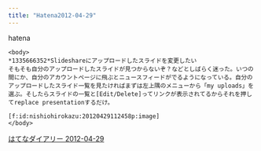 ```yaml
---
title: "Hatena2012-04-29"
---
```


hatena

```
<body>
*1335666352*Slideshareにアップロードしたスライドを変更したい
そもそも自分のアップロードしたスライドが見つからないぞ？などとしばらく迷った。いつの間にか、自分のアカウントページに飛ぶとニュースフィードがでるようになっている。自分のアップロードしたスライド一覧を見たければまずは左上隅のメニューから「my uploads」を選ぶ。そしたらスライドの一覧と[Edit/Delete]ってリンクが表示されてるからそれを押してreplace presentationするだけ。

[f:id:nishiohirokazu:20120429112458p:image]
</body>
```


[はてなダイアリー 2012-04-29](https://nishiohirokazu.hatenadiary.org/archive/2012/04/29)